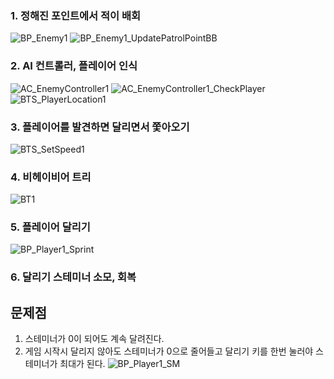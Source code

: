 ### 1. 정해진 포인트에서 적이 배회 
![BP_Enemy1](https://github.com/user-attachments/assets/024853ae-c4f8-4d1f-9183-19c5ac222f34)
![BP_Enemy1_UpdatePatrolPointBB](https://github.com/user-attachments/assets/0abb71f8-2c0d-4e5a-b3bb-e7f441808116)
<br>
### 2. AI 컨트롤러, 플레이어 인식
![AC_EnemyController1](https://github.com/user-attachments/assets/6d8c41af-451d-4c9d-92e0-0fd6f50f4b52)
![AC_EnemyController1_CheckPlayer](https://github.com/user-attachments/assets/dcb18c7b-85f0-405a-9aeb-5475edc6d2cd)
![BTS_PlayerLocation1](https://github.com/user-attachments/assets/202fb2bb-91a2-416f-a0b6-d68ba0304b0a)
<br>
### 3. 플레이어를 발견하면 달리면서 쫓아오기
![BTS_SetSpeed1](https://github.com/user-attachments/assets/e0cd8331-04f1-4689-a459-f160eb853f06)
<br>
### 4. 비헤이비어 트리
![BT1](https://github.com/user-attachments/assets/0c738c17-084f-4902-96e1-d7f01d540e6d)
<br>
### 5. 플레이어 달리기
![BP_Player1_Sprint](https://github.com/user-attachments/assets/6f4767d2-fbf9-403e-ad91-1e7bde28cafc)
<br>
### 6. 달리기 스테미너 소모, 회복
문제점
---
1. 스테미너가 0이 되어도 계속 달려진다.
2. 게임 시작시 달리지 않아도 스테미너가 0으로 줄어들고 달리기 키를 한번 눌러야 스테미너가 최대가 된다.
![BP_Player1_SM](https://github.com/user-attachments/assets/06a5cff6-78dd-44ce-8b61-b30388fe4a88)

